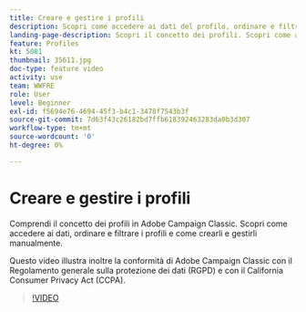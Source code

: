 ```yaml
---
title: Creare e gestire i profili
description: Scopri come accedere ai dati del profilo, ordinare e filtrare i profili e come crearli e gestirli manualmente. Scopri la conformità con il Regolamento generale sulla protezione dei dati (RGPD) e il California Consumer Privacy Act (CCPA).
landing-page-description: Scopri il concetto dei profili. Scopri come accedere ai dati, ordinare e filtrare i profili e come crearli e gestirli manualmente. Informazioni su RGPD e CCPA.
feature: Profiles
kt: 5081
thumbnail: 35611.jpg
doc-type: feature video
activity: use
team: WWFRE
role: User
level: Beginner
exl-id: f5694e76-4694-45f3-b4c1-3478f7543b3f
source-git-commit: 7d63f43c26182bd7ffb618392463283da0b3d307
workflow-type: tm+mt
source-wordcount: '0'
ht-degree: 0%

---
```


# Creare e gestire i profili

Comprendi il concetto dei profili in Adobe Campaign Classic. Scopri come accedere ai dati, ordinare e filtrare i profili e come crearli e gestirli manualmente.

Questo video illustra inoltre la conformità di Adobe Campaign Classic con il Regolamento generale sulla protezione dei dati (RGPD) e con il California Consumer Privacy Act (CCPA).

>[!VIDEO](https://video.tv.adobe.com/v/35611?quality=12)
